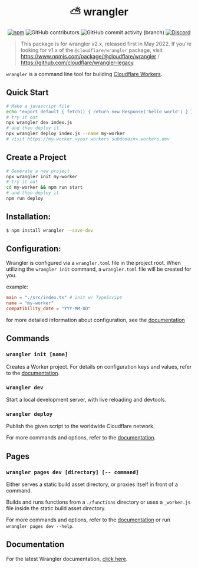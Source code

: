 <h1 align="center"> ⛅️ wrangler </h1>
<section align="center" id="shieldio-badges">
<a href="https://www.npmjs.com/package/wrangler"><img alt="npm"  src="https://img.shields.io/npm/dw/wrangler?style=flat-square"></a>
<img alt="GitHub contributors" src="https://img.shields.io/github/contributors/cloudflare/workers-sdk?style=flat-square">
<img alt="GitHub commit activity (branch)" src="https://img.shields.io/github/commit-activity/w/cloudflare/workers-sdk/main?style=flat-square">
<a href="https://discord.gg/CloudflareDev"><img alt="Discord" src="https://img.shields.io/discord/595317990191398933?color=%23F48120&style=flat-square"></a>
</section>

> This package is for wrangler v2.x, released first in May 2022. If you're looking for v1.x of the `@cloudflare/wrangler` package, visit https://www.npmjs.com/package/@cloudflare/wrangler / https://github.com/cloudflare/wrangler-legacy.

`wrangler` is a command line tool for building [Cloudflare Workers](https://workers.cloudflare.com/).

## Quick Start

```bash
# Make a javascript file
echo "export default { fetch() { return new Response('hello world') } }" > index.js
# try it out
npx wrangler dev index.js
# and then deploy it
npx wrangler deploy index.js --name my-worker
# visit https://my-worker.<your workers subdomain>.workers.dev
```

## Create a Project

```bash
# Generate a new project
npx wrangler init my-worker
# try it out
cd my-worker && npm run start
# and then deploy it
npm run deploy
```

## Installation:

```bash
$ npm install wrangler --save-dev
```

## Configuration:

Wrangler is configured via a `wrangler.toml` file in the project root. When utilizing the `wrangler init` command, a `wrangler.toml` file will be created for you.

example:

```toml
main = "./src/index.ts" # init w/ TypeScript
name = "my-worker"
compatibility_date = "YYY-MM-DD"
```

for more detailed information about configuration, see the [documentation](https://developers.cloudflare.com/workers/cli-wrangler/configuration)

## Commands

### `wrangler init [name]`

Creates a Worker project. For details on configuration keys and values, refer to the [documentation](https://developers.cloudflare.com/workers/wrangler/commands/#init).

### `wrangler dev`

Start a local development server, with live reloading and devtools.

### `wrangler deploy`

Publish the given script to the worldwide Cloudflare network.

For more commands and options, refer to the [documentation](https://developers.cloudflare.com/workers/cli-wrangler/commands).

## Pages

### `wrangler pages dev [directory] [-- command]`

Either serves a static build asset directory, or proxies itself in front of a command.

Builds and runs functions from a `./functions` directory or uses a `_worker.js` file inside the static build asset directory.

For more commands and options, refer to the [documentation](https://developers.cloudflare.com/pages/platform/functions#develop-and-preview-locally) or run `wrangler pages dev --help`.

## Documentation

For the latest Wrangler documentation, [click here](https://developers.cloudflare.com/workers/wrangler/).
